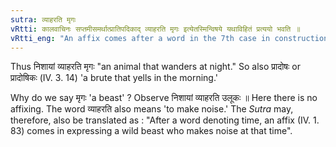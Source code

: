 ```yaml
---
sutra: व्याहरति मृगः
vRtti: कालवाचिनः सप्तमीसमर्थात्प्रातिपदिकाद् व्याहरति मृगः इत्येतस्मिन्विषये यथाविहितं प्रत्ययो भवति ॥
vRtti_eng: "An affix comes after a word in the 7th case in construction, denoting time, in the sense of 'who then wanders', and the word so formed refers to a wild beast."
---
```

Thus निशायां व्याहरति मृगः "an animal that wanders at night." So also प्रादोषः or प्रादोषिकः (IV. 3. 14) 'a brute that yells in the morning.'

Why do we say मृगः 'a beast' ? Observe निशायां व्याहरति उलूकः ॥ Here there is no affixing. The word व्याहरति also means 'to make noise.' The _Sutra_ may, therefore, also be translated as : "After a word denoting time, an affix (IV. 1. 83) comes in expressing a wild beast who makes noise at that time".
